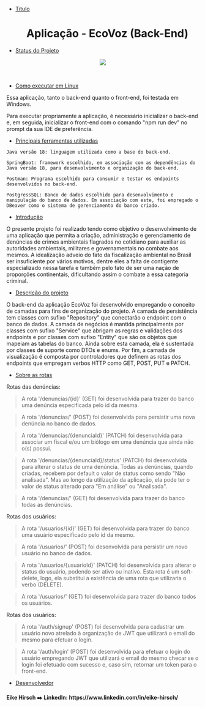 * [Título](#Título) <h1 align="center">Aplicação - EcoVoz (Back-End)</h1>

* [Status do Projeto](#Status-do-Projeto)

<p align="center">
<img src="https://img.shields.io/badge/Status-Concluído-green">
</p>
<br>

* [Como executar em Linux](#Como-executar-em-Linux)

Essa aplicação, tanto o back-end quanto o front-end, foi testada em Windows.

Para executar propriamente a aplicação, é necessário inicializar o back-end e, em seguida, inicializar o front-end com o comando "npm run dev" no prompt da sua IDE de preferência.
* [Principais ferramentas utilizadas](#Ferramentas-utilizadas)

 `Java versão 18: linguagem utilizada como a base do back-end.`

 `SpringBoot: framework escolhido, em associação com as dependências do Java versão 18, para desenvolvimento e organização do back-end.`

  `Postman: Programa escolhido para consumir e testar os endpoints desenvolvidos no back-end.`

  `PostgressSQL: Banco de dados escolhido para desenvolvimento e manipulação do banco de dados. Em associação com este, foi empregado o DBeaver como o sistema de gerenciamento do banco
  criado.`
 
* [Introdução](#Introducao)

O presente projeto foi realizado tendo como objetivo o desenvolvimento de uma aplicação que permita a criação, administração e gerenciamento de denúncias de crimes ambientais flagrados no cotidiano para auxiliar as autoridades ambientais, militares e governamentais no combate aos mesmos. A idealização adveio do fato da fiscalização ambiental no Brasil ser insuficiente por vários motivos, dentre eles a falta de contigente especializado nessa tarefa e também pelo fato de ser uma nação de proporções continentais, dificultando assim o combate a essa categoria criminal.

* [Descrição do projeto](#Descriçao-do-projeto)

<p>O back-end da aplicação EcoVoz foi desenvolvido empregando o conceito de camadas para fins de organização do projeto. A camada de persistência tem classes com sufixo "Repository" que conectarão o endpoint com o banco de dados. A camada de negócios é mantida principalmente por classes com sufixo "Service" que abrigam as regras e validações dos endpoints e por classes com sufixo "Entity" que são os objetos que mapeiam as tabelas do banco. Ainda sobre esta camada, ela é sustentada por classes de suporte como DTOs e enums. Por fim, a camada de visualização é composta por controladores que definem as rotas dos endpoints que empregam verbos HTTP como GET, POST, PUT e PATCH.

* [Sobre as rotas](#Sobre-as-rotas)

Rotas das denúncias:
> A rota '/denuncias/{id}' (GET) foi desenvolvida para trazer do banco uma denúncia especificada pelo id da mesma.

> A rota '/denuncias/' (POST) foi desenvolvida para persistir uma nova denúncia no banco de dados.

> A rota '/denuncias/{denunciaId}' (PATCH) foi desenvolvida para associar um fiscal e/ou um biólogo em uma denúncia que ainda não o(s) possui.

> A rota '/denuncias/{denunciaId}/status' (PATCH) foi desenvolvida para alterar o status de uma denúncia. Todas as denúncias, quando criadas, recebem por default o valor de status como sendo "Não analisada". Mas ao longo da utilização da aplicação, ela pode ter o valor de status alterado para "Em análise" ou "Analisada".

> A rota '/denuncias/' (GET) foi desenvolvida para trazer do banco todas as denúncias.

Rotas dos usuários:
> A rota '/usuarios/{id}' (GET) foi desenvolvida para trazer do banco uma usuário especificado pelo id da mesmo.

> A rota '/usuarios/' (POST) foi desenvolvida para persistir um novo usuário no banco de dados.

> A rota '/usuarios/{usuarioId}' (PATCH) foi desenvolvida para alterar o status do usuário, podendo ser ativo ou inativo. Esta rota é um soft-delete, logo, ela substitui a existência de uma rota que utilizaria o verbo (DELETE).

> A rota '/usuarios/' (GET) foi desenvolvida para trazer do banco todos os usuários.

Rotas dos usuários:
> A rota '/auth/signup' (POST) foi desenvolvida para cadastrar um usuário novo atrelado à organização de JWT que utilizará o email do mesmo para efetuar o login.

> A rota '/auth/login' (POST) foi desenvolvida para efetuar o login do usuário empregando JWT que utilizará o email do mesmo checar se o login foi efetuado com sucesso e, caso sim, retornar um token para o front-end.

</p>

* [Desenvolvedor](#Desenvolvedor)
<h4>Eike Hirsch ✒️ LinkedIn: https://www.linkedin.com/in/eike-hirsch/</h4>
